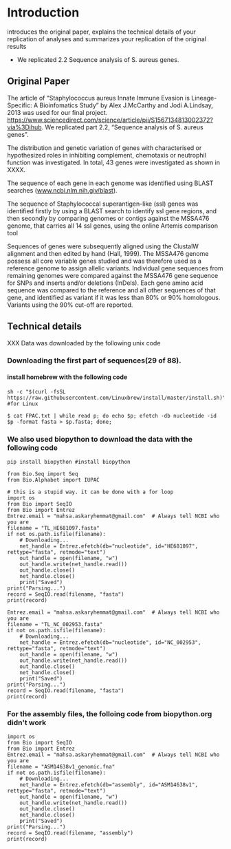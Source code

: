 # Introduction
introduces the original paper, explains the technical details of your replication of analyses and summarizes your replication of the original results

* We replicated 2.2 Sequence analysis of S. aureus genes.

## Original Paper

The article of “Staphylococcus aureus Innate Immune Evasion is Lineage-Specific: A Bioinfomatics Study” by Alex J.McCarthy and Jodi A.Lindsay, 2013 was used for our final project. https://www.sciencedirect.com/science/article/pii/S1567134813002372?via%3Dihub. We replicated part 2.2, “Sequence analysis of S. aureus genes”.

The distribution and genetic variation of genes with characterised or hypothesized roles in inhibiting complement, chemotaxis or neutrophil function was investigated. In total, 43 genes were investigated as shown in XXXX.

The sequence of each gene in each genome was identified using BLAST searches (www.ncbi.nlm.nih.giv/blast).

The sequence of Staphylococcal superantigen-like (ssl) genes was identified firstly by using a BLAST search to identify ssl gene regions, and then secondly by comparing genomes or contigs against the MSSA476 genome, that carries all 14 ssl genes, using the online Artemis comparison tool

Sequences of genes were subsequently aligned using the ClustalW alignment and then edited by hand (Hall, 1999). The MSSA476 genome possess all core variable genes studied and was therefore used as a reference genome to assign allelic variants. Individual gene sequences from remaining genomes were compared against the MSSA476 gene sequence for SNPs and inserts and/or deletions (InDels). Each gene amino acid sequence was compared to the reference and all other sequences of that gene, and identified as variant if it was less than 80% or 90% homologous. Variants using the 90% cut-off are reported.

## Technical details

XXX Data was downloaded by the following unix code


### Downloading the first part of sequences(29 of 88). 


#### install homebrew with the following code
```
sh -c "$(curl -fsSL https://raw.githubusercontent.com/Linuxbrew/install/master/install.sh)" #for Linux
```

```
$ cat FPAC.txt | while read p; do echo $p; efetch -db nucleotide -id $p -format fasta > $p.fasta; done;
```

### We also used biopython to download the data with the following code

```
pip install biopython #install biopython
```

```
from Bio.Seq import Seq
from Bio.Alphabet import IUPAC
```



```
# this is a stupid way. it can be done with a for loop
import os
from Bio import SeqIO
from Bio import Entrez
Entrez.email = "mahsa.askaryhemmat@gmail.com"  # Always tell NCBI who you are
filename = "TL_HE681097.fasta"
if not os.path.isfile(filename):
    # Downloading...
    net_handle = Entrez.efetch(db="nucleotide", id="HE681097", rettype="fasta", retmode="text")
    out_handle = open(filename, "w")
    out_handle.write(net_handle.read())
    out_handle.close()
    net_handle.close()
    print("Saved")
print("Parsing...")
record = SeqIO.read(filename, "fasta")
print(record)

Entrez.email = "mahsa.askaryhemmat@gmail.com"  # Always tell NCBI who you are
filename = "TL_NC_002953.fasta"
if not os.path.isfile(filename):
    # Downloading...
    net_handle = Entrez.efetch(db="nucleotide", id="NC_002953", rettype="fasta", retmode="text")
    out_handle = open(filename, "w")
    out_handle.write(net_handle.read())
    out_handle.close()
    net_handle.close()
    print("Saved")
print("Parsing...")
record = SeqIO.read(filename, "fasta")
print(record)
```

### For the assembly files, the folloing code from biopython.org didn't work

```
import os
from Bio import SeqIO
from Bio import Entrez
Entrez.email = "mahsa.askaryhemmat@gmail.com"  # Always tell NCBI who you are
filename = "ASM14638v1_genomic.fna"
if not os.path.isfile(filename):
    # Downloading...
    net_handle = Entrez.efetch(db="assembly", id="ASM14638v1", rettype="fasta", retmode="text")
    out_handle = open(filename, "w")
    out_handle.write(net_handle.read())
    out_handle.close()
    net_handle.close()
    print("Saved")
print("Parsing...")
record = SeqIO.read(filename, "assembly")
print(record)
```

